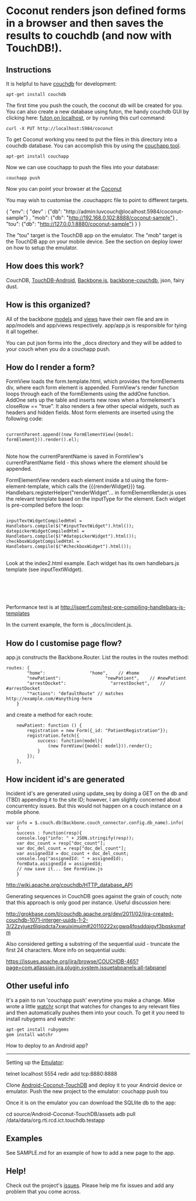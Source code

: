 Coconut renders json defined forms in a browser and then saves the results to couchdb (and now with TouchDB!).
=========================================================================================

Instructions
------------

It is helpful to have [couchdb](http://couchdb.apache.org/) for development:

    apt-get install couchdb

The first time you push the couch, the coconut db will be created for you. You can also create a new database using futon, the handy couchdb GUI by clicking here: [futon on localhost](http://localhost:5984/_utils), or by running this curl command:

    curl -X PUT http://localhost:5984/coconut

To get Coconut working you need to put the files in this directory into a couchdb database. You can accomplish this by using the
[couchapp tool](http://couchapp.org/page/couchapp-python).

    apt-get install couchapp

Now we can use couchapp to push the files into your database:

    couchapp push

Now you can point your browser at the [Coconut](http://localhost:5984/coconut/_design/coconut/index.html)

You may wish to customise the .couchapprc file to point to different targets.

{ "env":
  { "dev"    : {"db": "http://admin:luvcouch@localhost:5984/coconut-sample"}
  , "mob": {"db": "http://192.168.0.102:8888/coconut-sample"}
  , "tou": {"db": "http://127.0.0.1:8880/coconut-sample"}
  }
}

The "tou" target is the TouchDB app on the emulator. The "mob" target is the TouchDB app on your mobile device. See the section on deploy lower on how to setup the emulator.

How does this work?
-------------------

CouchDB, [TouchDB-Android](https://github.com/couchbaselabs/TouchDB-Android), [Backbone.js](http://documentcloud.github.com/backbone), [backbone-couchdb](https://github.com/janmonschke/backbone-couchdb), json, fairy dust.


How is this organized?
----------------------

All of the backbone [models](http://documentcloud.github.com/backbone/#Model) and [views](http://documentcloud.github.com/backbone/#Model) have their own file and are in app/models and app/views respectively. app/app.js is responsible for tying it all together.

You can put json forms into the \_docs directory and they will be added to your couch when you do a couchapp push.

How do I render a form?
----------------------

FormView loads the form.template.html, which provides the formElements div, where each form element is appended. FormView's render
function loops through each of the formElements using the addOne function. AddOne sets up the table and inserts new rows when a formelement's closeRow == "true".
It also renders a few other special widgets, such as headers and hidden fields. 
Most form elements are inserted using the following code:
<pre><code>
currentParent.append((new FormElementView({model: formElement})).render().el);
</code>
</pre>
Note how the currentParentName is saved in FormView's currentParentName field - this shows where the element should be appended.

FormElementView renders each element inside a td using the form-element-template, which calls the {{{renderWidget}}} tag.
Handlebars.registerHelper("renderWidget"... in formElementRender.js uses the relevant template based on the inputType for the element. 
Each widget is pre-compiled before the loop:
<pre>
<code>
inputTextWidgetCompiledHtml = Handlebars.compile($("#inputTextWidget").html());
datepickerWidgetCompiledHtml = Handlebars.compile($("#datepickerWidget").html());
checkboxWidgetCompiledHtml = Handlebars.compile($("#checkboxWidget").html());
</code>
</pre>
Look at the index2.html example. Each widget has its own handlebars.js template (see inputTextWidget).  
<pre>
<code>
<script id="dropdownWidget" type="text/x-handlebars-template">
	<select id='{{identifier}}' {{#options}}data-{{name}}='{{value}}' {{/options}} name='{{identifier}}'>
	{{#dropdown enumerations}}
	{{/dropdown}}
	</select>
</script>
</code>
</pre>

Performance test is at http://jsperf.com/test-pre-compiling-handlebars-js-templates

In the current example, the form is _docs/incident.js.

How do I customise page flow?
-----------------

app.js constructs the Backbone.Router. List the routes in the routes method:
    
    routes: {
        	"home":                 "home",    // #home
        	"newPatient":                 "newPatient",    // #newPatient
        	"arrestDocket":                 "arrestDocket",    // #arrestDocket
            "*actions": "defaultRoute" // matches http://example.com/#anything-here
        }
     
and create a method for each route:
    
        newPatient: function () {
        	registration = new Form({_id: "PatientRegistration"});
        	registration.fetch({
        		success: function(model){
        			(new FormView({model: model})).render(); 
        		}
        	});
        },

How incident id's are generated
-----------------

Incident id's are generated using update_seq by doing a GET on the db and (TBD) appending it to the site ID; however, I am slightly concerned about concurrentcy issues. 
But this would not happen on a couch instance on a mobile phone.

    var info = $.couch.db(Backbone.couch_connector.config.db_name).info(
	    {
		success : function(resp){
		console.log("info: " + JSON.stringify(resp));
		var doc_count = resp["doc_count"];
		var doc_del_count = resp["doc_del_count"];
		var assignedId = doc_count + doc_del_count;
		console.log("assignedId: " + assignedId);
		formData.assignedId = assignedId;
		// now save it... See FormView.js
		}

http://wiki.apache.org/couchdb/HTTP_database_API

Generating sequences in CouchDB goes against the grain of couch; note that this approach is only good per instance. Useful discussion here:

http://grokbase.com/t/couchdb.apache.org/dev/2011/02/jira-created-couchdb-1071-interger-uuids-1-2-3/22zyjuez6lqiqdcta7xwuixjmujm#20110222xcgwq4fpsddqjgyf3bqsksmafm

Also considered getting a substring of the sequential uuid - truncate the first 24 characters. More info on sequential uuids: 

https://issues.apache.org/jira/browse/COUCHDB-465?page=com.atlassian.jira.plugin.system.issuetabpanels:all-tabpanel
           
Other useful info
-----------------

It's a pain to run 'couchapp push' everytime you make a change. Mike wrote a little [watchr](http://rubygems.org/gems/watchr) script that watches for changes to any relevant files and then automatically pushes them into your couch. To get it you need to install rubygems and watchr:

    apt-get install rubygems
    gem install watchr
    
How to deploy to an Android app?
___________


Setting up the [Emulator](http://developer.android.com/guide/developing/devices/emulator.html): 

telnet localhost 5554 
redir add tcp:8880:8888

Clone [Android-Coconut-TouchDB](https://github.com/vetula/Android-Coconut-TouchDB) and deploy it to your Android device or emulator.
Push the new project to the emulator:
couchapp push tou

Once it is on the emulator you can download the SQLlite db to the app:

cd source/Android-Coconut-TouchDB/assets
adb pull /data/data/org.rti.rcd.ict.touchdb.testapp    
    
Examples
--------

See SAMPLE.md for an example of how to add a new page to the app.       

Help!
----
Check out the project's [issues](https://github.com/vetula/coconut/issues). Please help me fix issues and add any problem that you come across.
